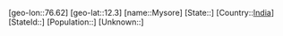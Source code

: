 ﻿---
location: [12.3,76.62]
type: City
SpocWebEntityId: 32646
isDeleted: false
confidential: public
tags:
- geo/City

---

[geo-lon::76.62]
[geo-lat::12.3]
[name::Mysore]
[State::]
[Country::[India](geo/Continent/Asia/India.md)]
[StateId::]
[Population::]
[Unknown::]

